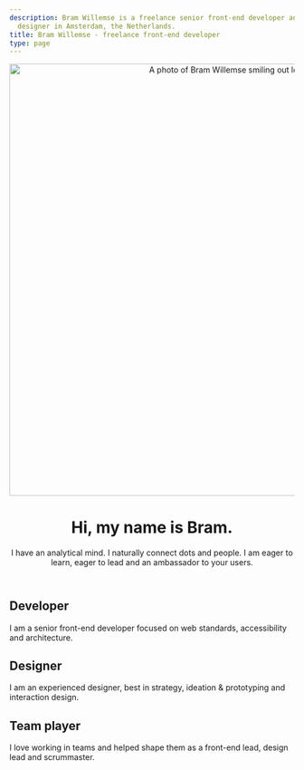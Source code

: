 ```yaml
---
description: Bram Willemse is a freelance senior front-end developer and interaction
  designer in Amsterdam, the Netherlands.
title: Bram Willemse - freelance front-end developer
type: page
---
```


<header class="o-brammy__card o-brammy__header">
    <img class="o-brammy__image" src="/img/bram-willemse.jpg" alt="A photo of Bram Willemse smiling out loud." width="762" height="763">
    <h1>Hi, my name is Bram.</h1>
    <p>I have an analytical mind. I naturally connect dots and people. I am eager to learn, eager to lead and an ambassador to your users.</p>
</header>

<article class="o-brammy__card">
    <h1>Developer</h1>
    <p>I am a senior front-end developer focused on web standards, accessibility and architecture.</p>
</article>

<article class="o-brammy__card">
    <h1>Designer</h1>
    <p>I am an experienced designer, best in strategy, ideation & prototyping and interaction design.</p>
</article>

<article class="o-brammy__card">
    <h1>Team player</h1>
    <p>I love working in teams and helped shape them as a front-end lead, design lead and scrummaster.</p>
</article>
